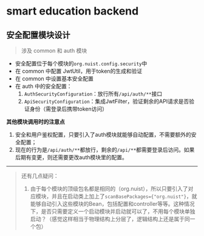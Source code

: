 # smart education backend

## 安全配置模块设计
> 涉及 common 和 auth 模块

- 安全配置位于每个模块的`org.nuist.config.security`中
- 在 common 中配置 JwtUtil，用于token的生成和验证
- 在 common 中设置基本安全配置
- 在 auth 中的安全配置：
  1. `AuthSecurityConfiguration`：放行所有`/api/auth/**`接口
  2. `ApiSecurityConfiguration`：集成JwtFilter，验证剩余的API请求是否验证身份（需登录后携带token访问）

**其他模块调用时的注意点**
1. 安全和用户鉴权配置，只要引入了auth模块就能够自动配置，不需要额外的安全配置；
2. 现在的行为是`/api/auth/**`都放行，剩余的`/api/**`都需要登录后访问。如果后期有变更，则还需要更改auth模块里的配置。


---
> 还有几点疑问：
> 1. 由于每个模块的顶级包名都是相同的（org.nuist），所以只要引入了对应模块，并且在启动类上加上了`scanBasePackages={"org.nuist"}`，就能够自动引入这些模块的Bean，包括配置和controller等等。这种情况下，是否只需要定义一个启动模块并启动就可以了，不用每个模块单独启动？（感觉这样相当于物理结构上分层了，逻辑结构上还是属于同一个包）
